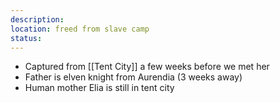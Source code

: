 ```yaml
---
description: 
location: freed from slave camp
status: 
---
```

- Captured from [[Tent City]] a few weeks before we met her
- Father is elven knight from Aurendia (3 weeks away)
- Human mother Elia is still in tent city